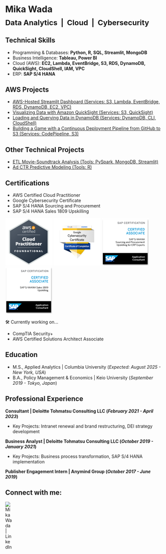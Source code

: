 # Mika Wada  </br><sub>Data Analytics&nbsp;&nbsp;|&nbsp;&nbsp;Cloud&nbsp;&nbsp;|&nbsp;&nbsp;Cybersecurity</sub>

## Technical Skills
- Programming & Databases: **Python, R, SQL, Streamlit, MongoDB**
- Business Intelligence: **Tableau, Power BI**
- Cloud (AWS): **EC2, Lambda, EventBridge, S3, RDS, DynamoDB, QuickSight, CloudShell, IAM, VPC**
- ERP: **SAP S/4 HANA**

## AWS Projects
- [AWS-Hosted Streamlit Dashboard (Services: S3, Lambda, EventBridge, RDS, DynamoDB, EC2, VPC)](https://github.com/mikawada/aws-streamlit)
- [Visualizing Data with Amazon QuickSight (Services: S3, QuickSight)](https://github.com/mikawada/analytics-quicksight)
- [Loading and Querying Data in DynamoDB (Services: DynamoDB, CLI, CloudShell)](https://github.com/mikawada/databases-dynamodb)
- [Building a Game with a Continuous Deployment Pipeline from GitHub to S3 (Services: CodePipeline, S3)](https://github.com/mikawada/codepipeline-s3-game)

## Other Technical Projects
- [ETL Movie-Soundtrack Analysis (Tools: PySpark, MongoDB, Streamlit)](https://github.com/mikawada/etl-movie-soundtrack)
- [Ad CTR Predictive Modeling (Tools: R)](https://github.com/mikawada/ctr-kaggle)

## Certifications
- AWS Certified Cloud Practitioner
- Google Cybersecurity Certificate
- SAP S/4 HANA Sourcing and Procurement
- SAP S/4 HANA Sales 1809 Upskilling

[<img src="images/ccp.png" alt="Preview" width="150"/>][CCP]
[<img src="images/googlecyber.png" alt="Preview" width="150"/>][GC]
[<img src="images/sap1.png" alt="Preview" width="150"/>][SAP1]
[<img src="images/sap2.png" alt="Preview" width="150"/>][SAP2]

[CCP]: https://www.credly.com/badges/05191195-e16c-47f4-99d9-dfeb0980fe3e
[GC]: https://www.credly.com/badges/a5e1683f-5bc9-4e2f-8465-e0414889303a
[SAP1]: https://www.credly.com/badges/ff4050a9-1fe3-451a-aee2-8bfe1199bc79
[SAP2]: https://www.credly.com/badges/980adb89-47af-4421-9d51-3da48d3c9425

🛠️ Currently working on...
- CompTIA Security+
- AWS Certified Solutions Architect Associate

## Education						       		
- M.S., Applied Analytics	| Columbia University (_Expected: August 2025 - New York, USA_)	 			        		
- B.A., Policy Management & Economics | Keio University (_September 2019 - Tokyo, Japan_)

## Professional Experience
**Consultant | Deloitte Tohmatsu Consulting LLC (_February 2021 - April 2023_)**
  - Key Projects: Intranet renewal and brand restructuring, DEI strategy development

**Business Analyst | Deloitte Tohmatsu Consulting LLC (_October 2019 - January 2021_)**
  - Key Projects: Business process transformation, SAP S/4 HANA implementation

**Publisher Engagement Intern | Anymind Group (_October 2017 - June 2019_)**

## Connect with me:

[<img align="left" alt="MikaWada | LinkedIn" width="22px" src="https://cdn.jsdelivr.net/npm/simple-icons@v3/icons/linkedin.svg" />][linkedin]

[linkedin]: https://www.linkedin.com/in/mika-tina-wada/
